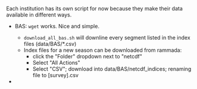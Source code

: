 Each institution has its own script for now because they make their data available in different ways.

* BAS: `wget` works. Nice and simple.
  *  `download_all_bas.sh` will downline every segment listed in the index files (data/BAS/*.csv)
  * Index files for a new season can be downloaded from rammada:
    * click the "Folder" dropdown next to "netcdf"
    * Select "All Actions"
    * Select "CSV"; download into data/BAS/netcdf_indices; renaming file to [survey].csv

* 